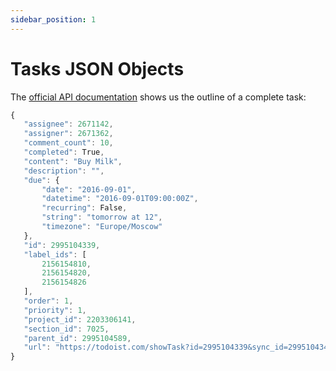 ```yaml
---
sidebar_position: 1
---
```


# Tasks JSON Objects

The [official API documentation](https://developer.todoist.com/rest/v1/#tasks) shows us the outline of a complete task:

```js
{
   "assignee": 2671142,
   "assigner": 2671362,
   "comment_count": 10,
   "completed": True,
   "content": "Buy Milk",
   "description": "",
   "due": {
       "date": "2016-09-01",
       "datetime": "2016-09-01T09:00:00Z",
       "recurring": False,
       "string": "tomorrow at 12",
       "timezone": "Europe/Moscow"
   },
   "id": 2995104339,
   "label_ids": [
       2156154810,
       2156154820,
       2156154826
   ],
   "order": 1,
   "priority": 1,
   "project_id": 2203306141,
   "section_id": 7025,
   "parent_id": 2995104589,
   "url": "https://todoist.com/showTask?id=2995104339&sync_id=2995104344"
}
```

